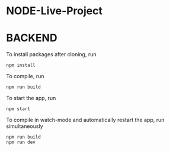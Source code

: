 # NODE-Live-Project

# BACKEND

To install packages after cloning, run
```
npm install

```

To compile, run 
```
npm run build

```

To start the app, run
```
npm start

```

To compile in watch-mode and automatically restart the app, run simultaneously
```
npm run build
npm run dev

```


